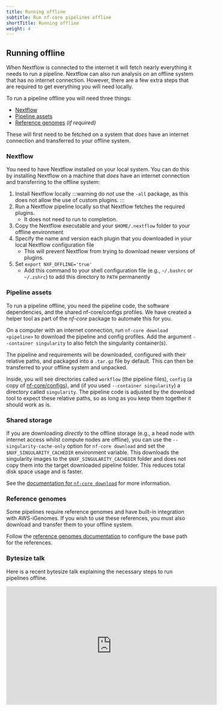 ```yaml
---
title: Running offline
subtitle: Run nf-core pipelines offline
shortTitle: Running offline
weight: 4
---
```


## Running offline

When Nextflow is connected to the internet it will fetch nearly everything it needs to run a pipeline. Nextflow can also run analysis on an offline system that has no internet connection. However, there are a few extra steps that are required to get everything you will need locally.

To run a pipeline offline you will need three things:

- [Nextflow](#nextflow)
- [Pipeline assets](#pipeline-assets)
- [Reference genomes](#reference-genomes) _(if required)_

These will first need to be fetched on a system that _does_ have an internet connection and transferred to your offline system.

### Nextflow

You need to have Nextflow installed on your local system.
You can do this by installing Nextflow on a machine that _does_ have an internet connection and transferring to the offline system:

1. Install Nextflow locally
   :::warning
   do _not_ use the `-all` package, as this does not allow the use of custom plugins.
   :::
2. Run a Nextflow pipeline locally so that Nextflow fetches the required plugins.
   - It does not need to run to completion.
3. Copy the Nextflow executable and your `$HOME/.nextflow` folder to your offline environment
4. Specify the name and version each plugin that you downloaded in your local Nextflow configuration file
   - This will prevent Nextflow from trying to download newer versions of plugins.
5. Set `export NXF_OFFLINE='true'`
   - Add this command to your shell configuration file (e.g., `~/.bashrc` or `~/.zshrc`) to add this directory to `PATH` permanently

### Pipeline assets

To run a pipeline offline, you need the pipeline code, the software dependencies, and the shared nf-core/configs profiles.
We have created a helper tool as part of the _nf-core_ package to automate this for you.

On a computer with an internet connection, run `nf-core download <pipeline>` to download the pipeline and config profiles.
Add the argument `--container singularity` to also fetch the singularity container(s).

The pipeline and requirements will be downloaded, configured with their relative paths, and packaged into a `.tar.gz` file by default.
This can then be transferred to your offline system and unpacked.

Inside, you will see directories called `workflow` (the pipeline files), `config` (a copy of [nf-core/configs](https://github.com/nf-core/configs)), and (if you used `--container singularity`) a directory called `singularity`.
The pipeline code is adjusted by the download tool to expect these relative paths, so as long as you keep them together it should work as is.

### Shared storage

If you are downloading _directly_ to the offline storage (e.g., a head node with internet access whilst compute nodes are offline), you can use the `--singularity-cache-only` option for `nf-core download` and set the `$NXF_SINGULARITY_CACHEDIR` environment variable.
This downloads the singularity images to the `$NXF_SINGULARITY_CACHEDIR` folder and does not copy them into the target downloaded pipeline folder.
This reduces total disk space usage and is faster.

See the [documentation for `nf-core download`](/docs/nf-core-tools/pipelines/download) for more information.

### Reference genomes

Some pipelines require reference genomes and have built-in integration with AWS-iGenomes.
If you wish to use these references, you must also download and transfer them to your offline system.

Follow the [reference genomes documentation](/docs/usage/reference_genomes/reference_genomes.md) to configure the base path for the references.

### Bytesize talk

Here is a recent bytesize talk explaining the necessary steps to run pipelines offline.

<!-- markdownlint-disable -->
<iframe width="560" height="315" src="https://www.youtube.com/embed/N1rRr4J0Lps" title="YouTube video player" frameborder="0" allow="accelerometer; autoplay; clipboard-write; encrypted-media; gyroscope; picture-in-picture" allowfullscreen></iframe>
<!-- markdownlint-restore -->
